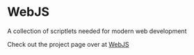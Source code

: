 # WebJS
A collection of scriptlets needed for modern web development







Check out the project page over at [WebJS](https://ktsuttlemyre.github.io/WebJS/)
